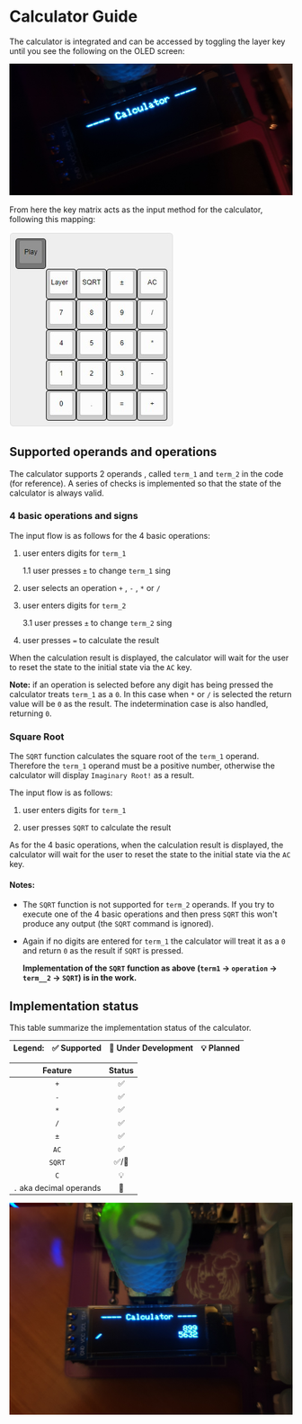 # Calculator Guide

The calculator is integrated and can be accessed by toggling the layer key until you see the following on the OLED screen:

![CalculatorLayer](https://github.com/Cipulot/SheepyPad/blob/main/Documents/imgs/calculator_layer.jpg?raw=true)

From here the key matrix acts as the input method for the calculator, following this mapping:

![CalculatorLayout](https://github.com/Cipulot/SheepyPad/blob/main/Documents/imgs/calculator_layout.jpg?raw=true)

## Supported operands and operations

The calculator supports 2 operands , called `term_1` and `term_2` in the code (for reference). A series of checks is implemented so that the state of the calculator is always valid.

### 4 basic operations and signs

The input flow is as follows for the 4 basic operations:

1. user enters digits for `term_1`

    1.1 user presses `±` to change `term_1` sing

2. user selects an operation `+` , `-` , `*` or `/`

3. user enters digits for `term_2`

    3.1 user presses `±` to change `term_2` sing

4. user presses `=` to calculate the result

When the calculation result is displayed, the calculator will wait for the user to reset the state to the initial state via the `AC` key.

**Note:** if an operation is selected before any digit has being pressed the calculator treats `term_1` as a `0`. In this case when `*` or `/` is selected the return value will be `0` as the result. The indetermination case is also handled, returning `0`.

### Square Root

The `SQRT` function calculates the square root of the `term_1` operand. Therefore the `term_1` operand must be a positive number, otherwise the calculator will display `Imaginary Root!` as a result.

The input flow is as follows:

1. user enters digits for `term_1`

2. user presses `SQRT` to calculate the result

As for the 4 basic operations, when the calculation result is displayed, the calculator will wait for the user to reset the state to the initial state via the `AC` key.

#### **Notes:**

* The `SQRT` function is not supported for `term_2` operands. If you try to execute one of the 4 basic operations and then press `SQRT` this won't produce any output (the `SQRT` command is ignored).

* Again if no digits are entered for `term_1` the calculator will treat it as a `0` and return `0` as the result if `SQRT` is pressed.

    **Implementation of the `SQRT` function as above (`term1` → `operation` → `term__2` → `SQRT`) is in the work.**

## Implementation status

This table summarize the implementation status of the calculator.

| **Legend:**  | ✅ Supported | 🚧 Under Development | 💡 Planned |
|-|-|-|-|

|    Feature   |     Status    |
|:------------:|:-------------:|
|      `+`     |       ✅     |
|      `-`     |       ✅     |
|      `*`     |       ✅     |
|      `/`     |       ✅     |
|      `±`     |       ✅     |
|     `AC`     |       ✅     |
|    `SQRT`    |     ✅/🚧    |
|     `C`      |       💡      |
|    `.` aka decimal operands    |     🚧    |

![Calculator](https://github.com/Cipulot/SheepyPad/blob/main/Documents/imgs/calculator.jpg?raw=true)